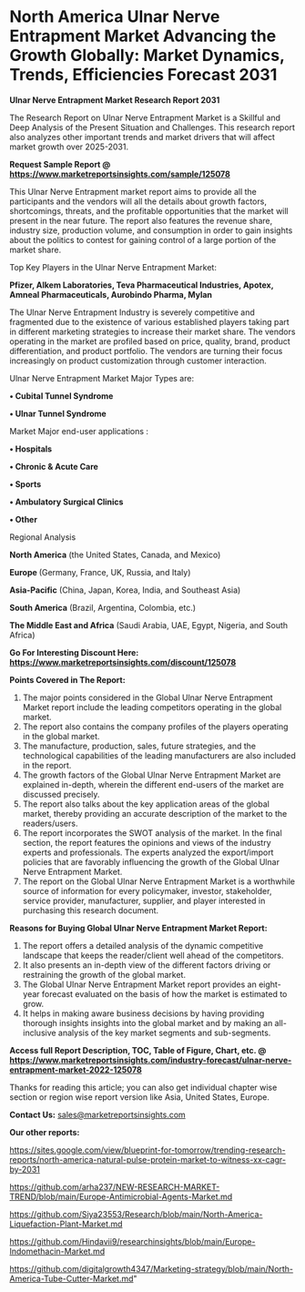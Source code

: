 # North America Ulnar Nerve Entrapment Market Advancing the Growth Globally: Market Dynamics, Trends, Efficiencies Forecast 2031

<strong>Ulnar Nerve Entrapment Market Research Report 2031</strong>

The Research Report on Ulnar Nerve Entrapment Market is a Skillful and Deep Analysis of the Present Situation and Challenges. This research report also analyzes other important trends and market drivers that will affect market growth over 2025-2031.

<strong>Request Sample Report @ <a href=https://www.marketreportsinsights.com/sample/125078>https://www.marketreportsinsights.com/sample/125078</a></strong>

This Ulnar Nerve Entrapment market report aims to provide all the participants and the vendors will all the details about growth factors, shortcomings, threats, and the profitable opportunities that the market will present in the near future. The report also features the revenue share, industry size, production volume, and consumption in order to gain insights about the politics to contest for gaining control of a large portion of the market share.

Top Key Players in the Ulnar Nerve Entrapment Market:

<strong>Pfizer, Alkem Laboratories, Teva Pharmaceutical Industries, Apotex, Amneal Pharmaceuticals, Aurobindo Pharma, Mylan</strong>

The Ulnar Nerve Entrapment Industry is severely competitive and fragmented due to the existence of various established players taking part in different marketing strategies to increase their market share. The vendors operating in the market are profiled based on price, quality, brand, product differentiation, and product portfolio. The vendors are turning their focus increasingly on product customization through customer interaction.

Ulnar Nerve Entrapment Market Major Types are:

<strong>• Cubital Tunnel Syndrome

• Ulnar Tunnel Syndrome</strong>

Market Major end-user applications :

<strong>• Hospitals

• Chronic & Acute Care

• Sports

• Ambulatory Surgical Clinics

• Other</strong>

Regional Analysis

</u><strong><b>North America</b></strong> (the United States, Canada, and Mexico)

<strong><b>Europe </b></strong>(Germany, France, UK, Russia, and Italy)

<strong><b>Asia-Pacific</b></strong> (China, Japan, Korea, India, and Southeast Asia)

<strong><b>South America</b></strong> (Brazil, Argentina, Colombia, etc.)

<strong><b>The Middle East and Africa</b></strong> (Saudi Arabia, UAE, Egypt, Nigeria, and South Africa)

<strong>Go For Interesting Discount Here: <a href=https://www.marketreportsinsights.com/discount/125078>https://www.marketreportsinsights.com/discount/125078</a></strong>

<strong>Points Covered in The Report:</strong>
<ol>
  <li>The major points considered in the Global Ulnar Nerve Entrapment Market report include the leading competitors operating in the global market.</li>
  <li>The report also contains the company profiles of the players operating in the global market.</li>
  <li>The manufacture, production, sales, future strategies, and the technological capabilities of the leading manufacturers are also included in the report.</li>
  <li>The growth factors of the Global Ulnar Nerve Entrapment Market are explained in-depth, wherein the different end-users of the market are discussed precisely.</li>
  <li>The report also talks about the key application areas of the global market, thereby providing an accurate description of the market to the readers/users.</li>
  <li>The report incorporates the SWOT analysis of the market. In the final section, the report features the opinions and views of the industry experts and professionals. The experts analyzed the export/import policies that are favorably influencing the growth of the Global Ulnar Nerve Entrapment Market.</li>
  <li>The report on the Global Ulnar Nerve Entrapment Market is a worthwhile source of information for every policymaker, investor, stakeholder, service provider, manufacturer, supplier, and player interested in purchasing this research document.</li>
</ol>
<strong>Reasons for Buying Global Ulnar Nerve Entrapment Market Report:</strong>

<ol>
  <li>The report offers a detailed analysis of the dynamic competitive landscape that keeps the reader/client well ahead of the competitors.</li>
  <li>It also presents an in-depth view of the different factors driving or restraining the growth of the global market.</li>
  <li>The Global Ulnar Nerve Entrapment Market report provides an eight-year forecast evaluated on the basis of how the market is estimated to grow.</li>
  <li>It helps in making aware business decisions by having providing thorough insights insights into the global market and by making an all-inclusive analysis of the key market segments and sub-segments.</li>
</ol>
<strong>Access full Report Description, TOC, Table of Figure, Chart, etc. @ <a href=https://www.marketreportsinsights.com/industry-forecast/ulnar-nerve-entrapment-market-2022-125078>https://www.marketreportsinsights.com/industry-forecast/ulnar-nerve-entrapment-market-2022-125078</a></strong>


Thanks for reading this article; you can also get individual chapter wise section or region wise report version like Asia, United States, Europe.

<strong>Contact Us:</strong>
sales@marketreportsinsights.com

<strong>Our other reports:</strong>

<a href=https://sites.google.com/view/blueprint-for-tomorrow/trending-research-reports/north-america-natural-pulse-protein-market-to-witness-xx-cagr-by-2031>https://sites.google.com/view/blueprint-for-tomorrow/trending-research-reports/north-america-natural-pulse-protein-market-to-witness-xx-cagr-by-2031</a>

<a href=https://github.com/arha237/NEW-RESEARCH-MARKET-TREND/blob/main/Europe-Antimicrobial-Agents-Market.md>https://github.com/arha237/NEW-RESEARCH-MARKET-TREND/blob/main/Europe-Antimicrobial-Agents-Market.md</a>

<a href=https://github.com/Siya23553/Research/blob/main/North-America-Liquefaction-Plant-Market.md>https://github.com/Siya23553/Research/blob/main/North-America-Liquefaction-Plant-Market.md</a>

<a href=https://github.com/Hindavii9/researchinsights/blob/main/Europe-Indomethacin-Market.md>https://github.com/Hindavii9/researchinsights/blob/main/Europe-Indomethacin-Market.md</a>

<a href=https://github.com/digitalgrowth4347/Marketing-strategy/blob/main/North-America-Tube-Cutter-Market.md>https://github.com/digitalgrowth4347/Marketing-strategy/blob/main/North-America-Tube-Cutter-Market.md</a>"
